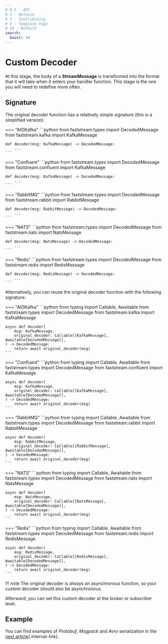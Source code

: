 ```yaml
---
# 0.5 - API
# 2 - Release
# 3 - Contributing
# 5 - Template Page
# 10 - Default
search:
  boost: 10
---
```


# Custom Decoder

At this stage, the body of a **StreamMessage** is transformed into the format that it will take when it enters your handler function. This stage is the one you will need to redefine more often.

## Signature

The original decoder function has a relatively simple signature (this is a simplified version):

=== "AIOKafka"
    ```python
    from faststream.types import DecodedMessage
    from faststream.kafka import KafkaMessage

    def decoder(msg: KafkaMessage) -> DecodedMessage:
        ...
    ```

=== "Confluent"
    ```python
    from faststream.types import DecodedMessage
    from faststream.confluent import KafkaMessage

    def decoder(msg: KafkaMessage) -> DecodedMessage:
        ...
    ```

=== "RabbitMQ"
    ```python
    from faststream.types import DecodedMessage
    from faststream.rabbit import RabbitMessage

    def decoder(msg: RabbitMessage) -> DecodedMessage:
        ...
    ```

=== "NATS"
    ```python
    from faststream.types import DecodedMessage
    from faststream.nats import NatsMessage

    def decoder(msg: NatsMessage) -> DecodedMessage:
        ...
    ```

=== "Redis"
    ```python
    from faststream.types import DecodedMessage
    from faststream.redis import RedisMessage

    def decoder(msg: RedisMessage) -> DecodedMessage:
        ...
    ```


Alternatively, you can reuse the original decoder function with the following signature:

=== "AIOKafka"
    ```python
    from typing import Callable, Awaitable
    from faststream.types import DecodedMessage
    from faststream.kafka import KafkaMessage

    async def decoder(
        msg: KafkaMessage,
        original_decoder: Callable[[KafkaMessage], Awaitable[DecodedMessage]],
    ) -> DecodedMessage:
        return await original_decoder(msg)
    ```

=== "Confluent"
    ```python
    from typing import Callable, Awaitable
    from faststream.types import DecodedMessage
    from faststream.confluent import KafkaMessage

    async def decoder(
        msg: KafkaMessage,
        original_decoder: Callable[[KafkaMessage], Awaitable[DecodedMessage]],
    ) -> DecodedMessage:
        return await original_decoder(msg)
    ```

=== "RabbitMQ"
    ```python
    from typing import Callable, Awaitable
    from faststream.types import DecodedMessage
    from faststream.rabbit import RabbitMessage

    async def decoder(
        msg: RabbitMessage,
        original_decoder: Callable[[RabbitMessage], Awaitable[DecodedMessage]],
    ) -> DecodedMessage:
        return await original_decoder(msg)
    ```

=== "NATS"
    ```python
    from typing import Callable, Awaitable
    from faststream.types import DecodedMessage
    from faststream.nats import NatsMessage

    async def decoder(
        msg: NatsMessage,
        original_decoder: Callable[[NatsMessage], Awaitable[DecodedMessage]],
    ) -> DecodedMessage:
        return await original_decoder(msg)
    ```

=== "Redis"
    ```python
    from typing import Callable, Awaitable
    from faststream.types import DecodedMessage
    from faststream.redis import RedisMessage

    async def decoder(
        msg: RedisMessage,
        original_decoder: Callable[[RedisMessage], Awaitable[DecodedMessage]],
    ) -> DecodedMessage:
        return await original_decoder(msg)
    ```


!!! note
    The original decoder is always an asynchronous function, so your custom decoder should also be asynchronous.

Afterward, you can set this custom decoder at the broker or subscriber level.

## Example

You can find examples of *Protobuf*, *Msgpack* and *Avro* serialization in the [next article](./examples.md){.internal-link}.
